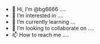 - 👋 Hi, I’m @bg6666 ....
- 👀 I’m interested in ....
- 🌱 I’m currently learning ...
- 💞️ I’m looking to collaborate on ....
- 📫 How to reach me ....

<!---
bg6666/bg6666 is a ✨ special ✨ repository because its `README.md` (this file) appears on your GitHub profile.
You can click the Preview link to take a look at your changes.
--->
